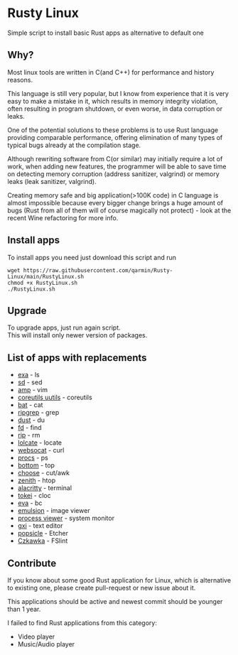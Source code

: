 # Rusty Linux
Simple script to install basic Rust apps as alternative to default one

## Why?
Most linux tools are written in C(and C++) for performance and history reasons.

This language is still very popular, but I know from experience that it is very easy to make a mistake in it, which results in memory integrity violation, often resulting in program shutdown, or even worse, in data corruption or leaks.

One of the potential solutions to these problems is to use Rust language providing comparable performance, offering elimination of many types of typical bugs already at the compilation stage.

Although rewriting software from C(or similar) may initially require a lot of work, when adding new features, the programmer will be able to save time on detecting memory corruption (address sanitizer, valgrind) or memory leaks (leak sanitizer, valgrind).

Creating memory safe and big application(>100K code) in C language is almost impossible because every bigger change brings a huge amount of bugs (Rust from all of them will of course magically not protect) - look at the recent Wine refactoring for more info.

## Install apps
To install apps you need just download this script and run
```
wget https://raw.githubusercontent.com/qarmin/Rusty-Linux/main/RustyLinux.sh
chmod +x RustyLinux.sh
./RustyLinux.sh
```
## Upgrade
To upgrade apps, just run again script.  
This will install only newer version of packages.


## List of apps with replacements  
- [exa](https://github.com/ogham/exa) - ls
- [sd](https://github.com/chmln/sd) - sed
- [amp](https://github.com/jmacdonald/amp) - vim
- [coreutils uutils](https://github.com/uutils/coreutils) - coreutils
- [bat](https://github.com/sharkdp/bat) - cat
- [ripgrep](https://github.com/BurntSushi/ripgrep) - grep
- [dust](https://github.com/bootandy/dust) - du
- [fd](https://github.com/sharkdp/fd) - find
- [rip](https://github.com/nivekuil/rip) - rm
- [lolcate](https://github.com/ngirard/lolcate-rs) - locate
- [websocat](https://github.com/vi/websocat) - curl
- [procs](https://github.com/dalance/procs) - ps
- [bottom](https://github.com/ClementTsang/bottom) - top
- [choose](https://github.com/theryangeary/choose) - cut/awk
- [zenith](https://github.com/bvaisvil/zenith) - htop
- [alacritty](https://github.com/alacritty/alacritty) - terminal
- [tokei](https://github.com/XAMPPRocky/tokei) - cloc
- [eva](https://github.com/NerdyPepper/eva) - bc
- [emulsion](https://github.com/ArturKovacs/emulsion) - image viewer
- [process viewer](https://github.com/GuillaumeGomez/process-viewer) - system monitor
- [gxi](https://github.com/bvinc/gxi) - text editor
- [popsicle](https://github.com/pop-os/popsicle) - Etcher
- [Czkawka](https://github.com/qarmin/czkawka) - FSlint

## Contribute
If you know about some good Rust application for Linux, which is alternative to existing one, please create pull-request or new issue about it.

This applications should be active and newest commit should be younger than 1 year.

I failed to find Rust applications from this category:
- Video player
- Music/Audio player
